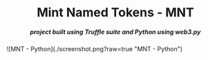 <h1 align="center"> 
Mint Named Tokens - MNT
</h1>
<h5 align="center">
project built using Truffle suite and Python using web3.py
</h5>
![MNT - Python](./screenshot.png?raw=true "MNT - Python")
